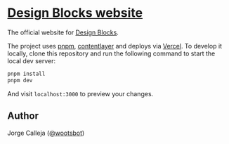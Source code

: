 # [Design Blocks website](https://www.designblocks.dev)

The official website for [Design Blocks](https://github.com/openkitrun/design-blocks).

The project uses [pnpm](https://pnpm.io), [contentlayer](https://contentlayer.dev/) and deploys via [Vercel](https://vercel.com). To develop it locally, clone this repository and run the following command to start the local dev server:

```bash
pnpm install
pnpm dev
```

And visit `localhost:3000` to preview your changes.

## Author

Jorge Calleja ([@wootsbot](https://twitter.com/wootsbot))
